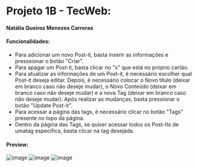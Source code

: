 # Projeto 1B - TecWeb:
#### Natália Queiroz Menezes Carreras

#### Funcionalidades:
  - Para adicionar um novo Post-it, basta inserir as informações e presssionar o botão "Criar".
  - Para apagar um Post-it, basta clicar no "x" que está no próprio cartão.
  - Para atualizar as informações de um Post-it, é necessário escolher qual Post-it deseja editar. Depois, é necessário colocar o Novo título (deixar em branco caso não deseje mudar), o Novo Conteúdo (deixar em branco caso não deseje mudar) e a nova Tag (deixar em branco caso não deseje mudar). Após realizar as mudanças, basta pressionar o botão "Update Post-it".
  - Para acessar a página das tags, é necessário clicar no botão "Tags" presente no topo da página.
  - Dentro da página das Tags, se quiser acessar todos os Post-Its de umatag específica, basta clicar na tag desejada.
  
  
#### Preview:
![image](https://user-images.githubusercontent.com/62567966/134226211-81beaf00-95e9-4abb-8ee9-67684923b47f.png)
![image](https://user-images.githubusercontent.com/62567966/134226252-304f6c7c-ee40-4c7c-8422-7c7e6478836b.png)
![image](https://user-images.githubusercontent.com/62567966/134226286-6480614f-c628-4c96-b50e-7bc2bb2aeedc.png)



